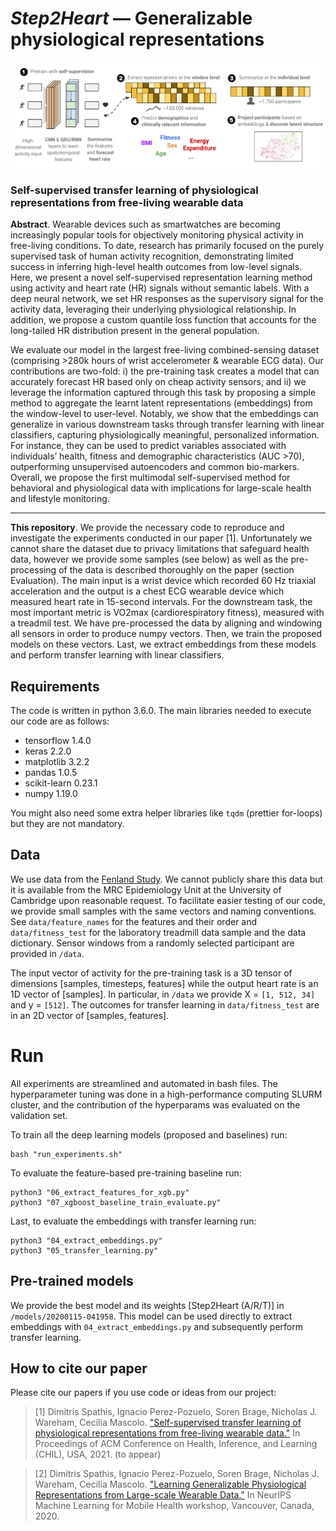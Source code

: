 # _Step2Heart_ — Generalizable physiological representations
![header image](https://github.com/sdimi/Step2heart/blob/main/data/architecture_overview.png)


### Self-supervised transfer learning of physiological representations from free-living wearable data

**Abstract**. Wearable devices such as smartwatches are becoming increasingly popular tools for objectively monitoring physical activity in free-living conditions. To date, research has primarily focused on the purely supervised task of human activity recognition, demonstrating limited success in inferring high-level health outcomes from low-level signals. Here, we present a novel self-supervised representation learning method using activity and heart rate (HR) signals without semantic labels. With a deep neural network, we set HR responses as the supervisory signal for the activity data, leveraging their underlying physiological relationship. In addition, we propose a custom quantile loss function that accounts for the long-tailed HR distribution present in the general population.

We evaluate our model in the largest free-living combined-sensing dataset (comprising >280k hours of wrist accelerometer & wearable ECG data). Our contributions are two-fold: i) the pre-training task creates a model that can accurately forecast HR based only on cheap activity sensors, and ii) we leverage the information captured through this task by proposing a simple method to aggregate the learnt latent representations (embeddings) from the window-level to user-level. Notably, we show that the embeddings can generalize in various downstream tasks through transfer learning with linear classifiers, capturing physiologically meaningful, personalized information. For instance, they can be used to predict variables associated with individuals’ health, fitness and demographic characteristics (AUC >70), outperforming unsupervised autoencoders and common bio-markers. Overall, we propose the first multimodal self-supervised method for behavioral and physiological data with implications for large-scale health and lifestyle monitoring.

---

**This repository**. We provide the necessary code to reproduce and investigate the experiments conducted in our paper [1]. Unfortunately we cannot share the dataset due to privacy limitations that safeguard health data, however we provide some samples (see below) as well as the pre-processing of the data is described thoroughly on the paper (section Evaluation). The main input is a wrist device which recorded 60 Hz triaxial acceleration and the output is a chest ECG wearable device which measured heart rate in 15-second intervals. For the downstream task, the most important metric is VO2max (cardiorespiratory fitness), measured with a treadmil test. We have pre-processed the data by aligning and windowing all sensors in order to produce numpy vectors. Then, we train the proposed models on these vectors. Last, we extract embeddings from these models and perform transfer learning with linear classifiers.

## Requirements
The code is written in python 3.6.0. The main libraries needed to execute our code are as follows:

 - tensorflow 1.4.0
 - keras 2.2.0
 - matplotlib 3.2.2
 - pandas 1.0.5
 - scikit-learn 0.23.1
 - numpy 1.19.0
 
You might also need some extra helper libraries like `tqdm` (prettier for-loops) but they are not mandatory.

## Data 
We use data from the [Fenland Study](https://www.mrc-epid.cam.ac.uk/research/studies/fenland/). We cannot publicly share this data but it is available from the MRC Epidemiology Unit at the University of Cambridge upon reasonable request. To facilitate easier testing of our code, we provide small samples with the same vectors and naming conventions. See ``data/feature_names`` for the features and their order and ``data/fitness_test`` for the laboratory treadmill data sample and the data dictionary. Sensor windows from a randomly selected participant are provided in ``/data``.

The input vector of activity for the pre-training task is a 3D tensor of dimensions [samples, timesteps, features] while the output heart rate is an 1D vector of [samples]. In particular, in ``/data`` we provide X = ``[1, 512, 34]`` and y = ``[512]``. The outcomes for transfer learning in ``data/fitness_test`` are in an 2D vector of [samples, features].

 
# Run
All experiments are streamlined and automated in bash files. The hyperparameter tuning was done in a high-performance computing SLURM cluster, and the contribution of the hyperparams was evaluated on the validation set. 

To train all the deep learning models (proposed and baselines) run:

    bash "run_experiments.sh"

To evaluate the feature-based pre-training baseline run:

    python3 "06_extract_features_for_xgb.py"
    python3 "07_xgboost_baseline_train_evaluate.py"

Last, to evaluate the embeddings with transfer learning run: 

    python3 "04_extract_embeddings.py"
    python3 "05_transfer_learning.py"

## Pre-trained models

We provide the best model and its weights [Step2Heart (A/R/T)] in ``/models/20200115-041958``. This model can be used directly to extract embeddings with ``04_extract_embeddings.py`` and subsequently perform transfer learning. 

## How to cite our paper 

Please cite our papers if you use code or ideas from our project:

> [1]  Dimitris Spathis, Ignacio Perez-Pozuelo, Soren Brage, Nicholas J. Wareham, Cecilia Mascolo. ["Self-supervised transfer learning of physiological representations from free-living wearable data."](https://arxiv.org/abs/2011.12121) In Proceedings of ACM Conference on Health, Inference, and Learning (CHIL), USA, 2021. (to appear)

> [2] Dimitris Spathis, Ignacio Perez-Pozuelo, Soren Brage, Nicholas J. Wareham, Cecilia Mascolo. ["Learning Generalizable Physiological Representations from Large-scale Wearable Data."](https://arxiv.org/pdf/2011.04601.pdf) In NeurIPS Machine Learning for Mobile Health workshop, Vancouver, Canada, 2020.


